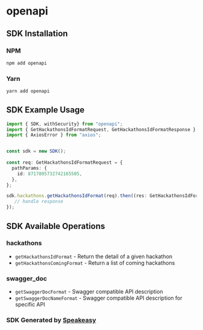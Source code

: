 # openapi

<!-- Start SDK Installation -->
## SDK Installation

### NPM

```bash
npm add openapi
```

### Yarn

```bash
yarn add openapi
```
<!-- End SDK Installation -->

## SDK Example Usage
<!-- Start SDK Example Usage -->
```typescript
import { SDK, withSecurity} from "openapi";
import { GetHackathonsIdFormatRequest, GetHackathonsIdFormatResponse } from "openapi/src/sdk/models/operations";
import { AxiosError } from "axios";


const sdk = new SDK();
    
const req: GetHackathonsIdFormatRequest = {
  pathParams: {
    id: 8717895732742165505,
  },
};

sdk.hackathons.getHackathonsIdFormat(req).then((res: GetHackathonsIdFormatResponse | AxiosError) => {
   // handle response
});
```
<!-- End SDK Example Usage -->

<!-- Start SDK Available Operations -->
## SDK Available Operations

### hackathons

* `getHackathonsIdFormat` - Return the detail of a given hackathon
* `getHackathonsComingFormat` - Return a list of coming hackathons

### swagger_doc

* `getSwaggerDocFormat` - Swagger compatible API description
* `getSwaggerDocNameFormat` - Swagger compatible API description for specific API

<!-- End SDK Available Operations -->

### SDK Generated by [Speakeasy](https://docs.speakeasyapi.dev/docs/using-speakeasy/client-sdks)
